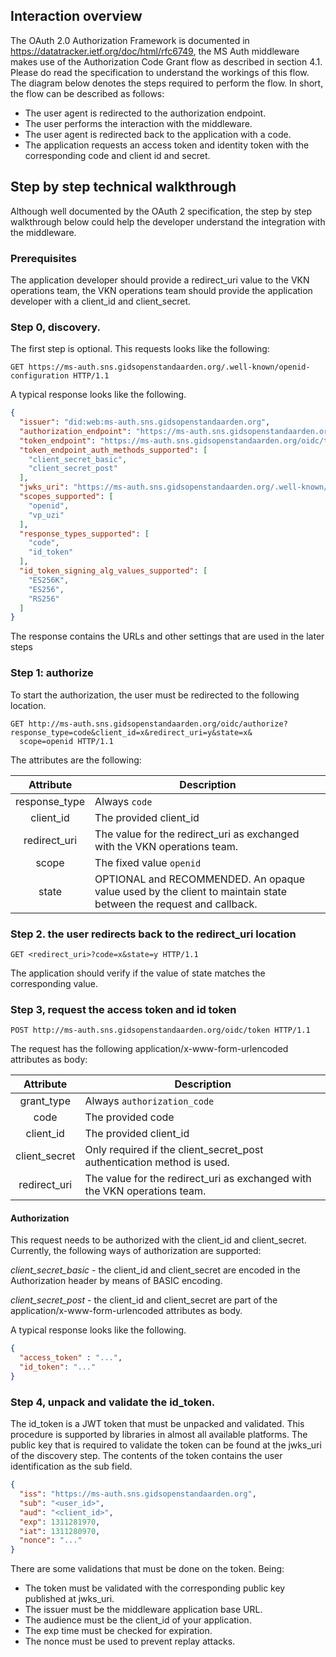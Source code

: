 ## Interaction overview

The OAuth 2.0 Authorization Framework is documented in https://datatracker.ietf.org/doc/html/rfc6749, the MS Auth
middleware makes use of the Authorization Code Grant flow as described in section 4.1. Please do read the specification
to understand the workings of this flow. The diagram below denotes the steps required to perform the flow. In short, the
flow can be described as follows:

* The user agent is redirected to the authorization endpoint.
* The user performs the interaction with the middleware.
* The user agent is redirected back to the application with a code.
* The application requests an access token and identity token with the corresponding code and client id and secret.

## Step by step technical walkthrough

Although well documented by the OAuth 2 specification, the step by step walkthrough below could help the developer
understand the integration with the middleware.

### Prerequisites

The application developer should provide a redirect_uri value to the VKN operations team, the VKN operations team should
provide the application developer with a client_id and client_secret.

### Step 0, discovery.

The first step is optional.
This requests looks like the following:

```http
GET https://ms-auth.sns.gidsopenstandaarden.org/.well-known/openid-configuration HTTP/1.1
```

A typical response looks like the following.

```json
{
  "issuer": "did:web:ms-auth.sns.gidsopenstandaarden.org",
  "authorization_endpoint": "https://ms-auth.sns.gidsopenstandaarden.org/oidc/authorize",
  "token_endpoint": "https://ms-auth.sns.gidsopenstandaarden.org/oidc/token",
  "token_endpoint_auth_methods_supported": [
    "client_secret_basic",
    "client_secret_post"
  ],
  "jwks_uri": "https://ms-auth.sns.gidsopenstandaarden.org/.well-known/jwks.json",
  "scopes_supported": [
    "openid",
    "vp_uzi"
  ],
  "response_types_supported": [
    "code",
    "id_token"
  ],
  "id_token_signing_alg_values_supported": [
    "ES256K",
    "ES256",
    "RS256"
  ]
}
```

The response contains the URLs and other settings that are used in the later steps

### Step 1: authorize

To start the authorization, the user must be redirected to the following location.

```http
GET http://ms-auth.sns.gidsopenstandaarden.org/oidc/authorize?response_type=code&client_id=x&redirect_uri=y&state=x&
  scope=openid HTTP/1.1
```

The attributes are the following:

|   Attribute   | Description                                                                                                      |
|:-------------:|------------------------------------------------------------------------------------------------------------------|
| response_type | Always `code`                                                                                                    |
|   client_id   | The provided client_id                                                                                           |
| redirect_uri  | The value for the redirect_uri as exchanged with the VKN operations team.                                        |
|     scope     | The fixed value `openid`                                                                                         |
|     state     | OPTIONAL and RECOMMENDED. An opaque value used by the client to maintain state between the request and callback. |

### Step 2. the user redirects back to the redirect_uri location

```http
GET <redirect_uri>?code=x&state=y HTTP/1.1
```

The application should verify if the value of state matches the corresponding value.

### Step 3, request the access token and id token

```http
POST http://ms-auth.sns.gidsopenstandaarden.org/oidc/token HTTP/1.1
```

The request has the following application/x-www-form-urlencoded attributes as body:

|   Attribute   | Description                                                               |
|:-------------:|---------------------------------------------------------------------------|
|  grant_type   | Always `authorization_code`                                               |
|     code      | The provided code                                                         |
|   client_id   | The provided client_id                                                    |
| client_secret | Only required if the client_secret_post authentication method is used.    |
| redirect_uri  | The value for the redirect_uri as exchanged with the VKN operations team. |

#### Authorization
This request needs to be authorized with the client_id and client_secret. Currently, the following ways of authorization are supported:

*client_secret_basic* - the client_id and client_secret are encoded in the Authorization header by means of BASIC encoding.

*client_secret_post* - the client_id and client_secret are part of the application/x-www-form-urlencoded attributes as body.

A typical response looks like the following.
```json
{
  "access_token" : "...",
  "id_token": "..."
}
```

### Step 4, unpack and validate the id_token.
The id_token is a JWT token that must be unpacked and validated. This procedure is supported by libraries in almost all available platforms. The public key that is required to validate the token can be found at the jwks_uri of the discovery step. The contents of the token contains the user identification as the sub field.

```JSON
{
  "iss": "https://ms-auth.sns.gidsopenstandaarden.org",
  "sub": "<user_id>",
  "aud": "<client_id>",
  "exp": 1311281970,
  "iat": 1311280970,
  "nonce": "..."
}
```

There are some validations that must be done on the token. Being:
* The token must be validated with the corresponding public key published at jwks_uri.
* The issuer must be the middleware application base URL.
* The audience must be the client_id of your application.
* The exp time must be checked for expiration.
* The nonce must be used to prevent replay attacks.
